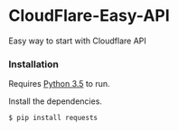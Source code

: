# CloudFlare-Easy-API

Easy way to start with Cloudflare API

### Installation

Requires [Python 3.5](https://www.python.org/downloads/)  to run.



Install the dependencies.

```sh
$ pip install requests
```
